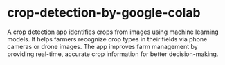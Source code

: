 # crop-detection-by-google-colab
A crop detection app identifies crops from images using machine learning models. It helps farmers recognize crop types in their fields via phone cameras or drone images. The app improves farm management by providing real-time, accurate crop information for better decision-making.
